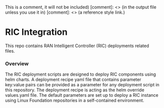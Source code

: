 <!---

Copyright (c) 2019 AT&T Intellectual Property.

Licensed under the Creative Commons License, Attribution 4.0 Intl.
(the"Documentation License"); you may not use this documentation
except incompliance with the Documentation License. You may obtain
a copy of the Documentation License at 

    https://creativecommons.org/licenses/by/4.0/

Unless required by applicable law or agreed to in writing, 
documentation distributed under the Documentation License is
distributed on an "AS IS"BASIS, WITHOUT WARRANTIES OR CONDITIONS
OF ANY KIND, either express or implied. See the Documentation
License for the specific language governing permissions and
limitations under the Documentation License.

-->

This is a comment, it will not be included)
[comment]: <> (in  the output file unless you use it in)
[comment]: <> (a reference style link.)


# RIC Integration
  
This repo contains RAN Intelligent Controller (RIC) deployments related files.


### Overview

The RIC deployment scripts are designed to deploy RIC components using helm charts. A deployment recipe yaml file that
contains parameter key:value pairs can be provided as a parameter for any deployment script in this repository. The
deployment recipe is acting as the helm override values.yaml file. The default parameters are set up to deploy a 
RIC instance using Linux Foundation repositories in a self-contained environment. 
